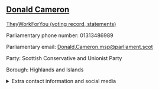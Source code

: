 ## <a href="https://www.parliament.scot/msps/current-and-previous-msps/donald-cameron">Donald Cameron</a>

<a href="https://www.theyworkforyou.com/mp/25496/donald_cameron">TheyWorkForYou (voting record, statements)</a> 

Parliamentary phone number: 01313486989 

Parliamentary email: Donald.Cameron.msp@parliament.scot 

Party: Scottish Conservative and Unionist Party 

Borough: Highlands and Islands 

<details><summary>Extra contact information and social media</summary> 
<li>Parliamentary address: The Scottish Parliament, EH99 1SP, Edinburgh</li>
<li>Local office address:</li>
<li>Local office phone number:</li>
<li>Twitter: @DAJCameron</li>
<li>Facebook: https://www.facebook.com/DonaldCameronMSP</li>
<li>Website: donaldcameron.org.uk</li>
</details>